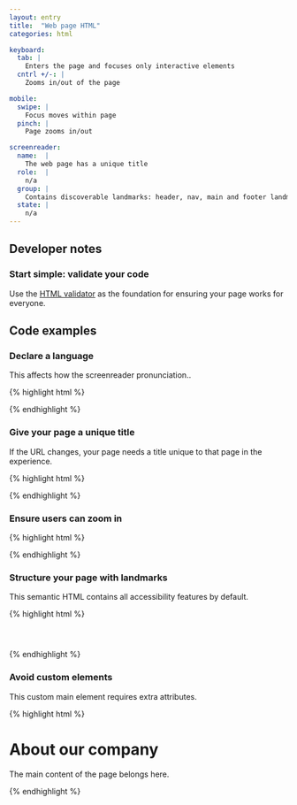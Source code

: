 ```yaml
---
layout: entry
title:  "Web page HTML"
categories: html

keyboard:
  tab: |
    Enters the page and focuses only interactive elements
  cntrl +/-: |
    Zooms in/out of the page

mobile:
  swipe: |
    Focus moves within page
  pinch: |
    Page zooms in/out

screenreader:
  name:  |
    The web page has a unique title
  role:  |
    n/a
  group: |
    Contains discoverable landmarks: header, nav, main and footer landmarks
  state: |
    n/a
---
```

## Developer notes

### Start simple: validate your code

Use the [HTML validator](https://validator.w3.org/nu/) as the foundation for ensuring your page works for everyone.

## Code examples

### Declare a language

This affects how the screenreader pronunciation..

{% highlight html %}
<html lang="en">
</html>
{% endhighlight %}

### Give your page a unique title

If the URL changes, your page needs a title unique to that page in the experience.

{% highlight html %}
<head>
  <title>Page title - Site name</title>
</head>
{% endhighlight %}

### Ensure users can zoom in

{% highlight html %}
<head>
  <meta name="viewport" 
        content="width=device-width, 
        initial-scale=1">
</head>
{% endhighlight %}

### Structure your page with landmarks
This semantic HTML contains all accessibility features by default.

{% highlight html %}
<header>
  <!-- Contains the site title -->
</header>
<nav>
  <!-- Primary navigation menu-->
</nav>
<main> 
  <!-- Main content -->
</main>
<footer>
  <!--  Site map and legal info -->
</footer>
{% endhighlight %}

### Avoid custom elements
This custom main element requires extra attributes.

{% highlight html %}
<div role="main"> 
  <h1>About our company</h1>
  <p>The main content of the page belongs here.</p>
</div>
{% endhighlight %}

